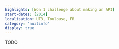 ```yaml
---
highlights: [Won 1 challenge about making an API]
start-dates: [2014]
localisation: UT3, Toulouse, FR
category: 'nuitinfo'
display: true
---
```

<!---
Gregoire Boiron <gregoire.boiron@gmail.com>
Copyright (c) 2018 Gregoire Boiron  All Rights Reserved.
--->

TODO
